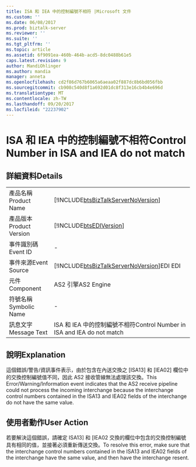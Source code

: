 ```yaml
---
title: ISA 和 IEA 中的控制編號不相符 |Microsoft 文件
ms.custom: ''
ms.date: 06/08/2017
ms.prod: biztalk-server
ms.reviewer: ''
ms.suite: ''
ms.tgt_pltfrm: ''
ms.topic: article
ms.assetid: 6f9091ea-460b-464b-acd5-8dc0488b61e5
caps.latest.revision: 9
author: MandiOhlinger
ms.author: mandia
manager: anneta
ms.openlocfilehash: cd2f86d767b6065a6aeaa02f887dc8b6bd056fbb
ms.sourcegitcommit: cb908c540d8f1a692d01dc8f313e16cb4b4e696d
ms.translationtype: MT
ms.contentlocale: zh-TW
ms.lasthandoff: 09/20/2017
ms.locfileid: "22237902"
---
```

# <a name="control-number-in-isa-and-iea-do-not-match"></a><span data-ttu-id="c60af-102">ISA 和 IEA 中的控制編號不相符</span><span class="sxs-lookup"><span data-stu-id="c60af-102">Control Number in ISA and IEA do not match</span></span>
## <a name="details"></a><span data-ttu-id="c60af-103">詳細資料</span><span class="sxs-lookup"><span data-stu-id="c60af-103">Details</span></span>  
  
|||  
|-|-|  
|<span data-ttu-id="c60af-104">產品名稱</span><span class="sxs-lookup"><span data-stu-id="c60af-104">Product Name</span></span>|[!INCLUDE[btsBizTalkServerNoVersion](../includes/btsbiztalkservernoversion-md.md)]|  
|<span data-ttu-id="c60af-105">產品版本</span><span class="sxs-lookup"><span data-stu-id="c60af-105">Product Version</span></span>|[!INCLUDE[btsEDIVersion](../includes/btsediversion-md.md)]|  
|<span data-ttu-id="c60af-106">事件識別碼</span><span class="sxs-lookup"><span data-stu-id="c60af-106">Event ID</span></span>|-|  
|<span data-ttu-id="c60af-107">事件來源</span><span class="sxs-lookup"><span data-stu-id="c60af-107">Event Source</span></span>|[!INCLUDE[btsBizTalkServerNoVersion](../includes/btsbiztalkservernoversion-md.md)]<span data-ttu-id="c60af-108">EDI</span><span class="sxs-lookup"><span data-stu-id="c60af-108"> EDI</span></span>|  
|<span data-ttu-id="c60af-109">元件</span><span class="sxs-lookup"><span data-stu-id="c60af-109">Component</span></span>|<span data-ttu-id="c60af-110">AS2 引擎</span><span class="sxs-lookup"><span data-stu-id="c60af-110">AS2 Engine</span></span>|  
|<span data-ttu-id="c60af-111">符號名稱</span><span class="sxs-lookup"><span data-stu-id="c60af-111">Symbolic Name</span></span>|-|  
|<span data-ttu-id="c60af-112">訊息文字</span><span class="sxs-lookup"><span data-stu-id="c60af-112">Message Text</span></span>|<span data-ttu-id="c60af-113">ISA 和 IEA 中的控制編號不相符</span><span class="sxs-lookup"><span data-stu-id="c60af-113">Control Number in ISA and IEA do not match</span></span>|  
  
## <a name="explanation"></a><span data-ttu-id="c60af-114">說明</span><span class="sxs-lookup"><span data-stu-id="c60af-114">Explanation</span></span>  
 <span data-ttu-id="c60af-115">這個錯誤/警告/資訊事件表示，由於包含在內送交換之 [ISA13] 和 [IEA02] 欄位中的交換控制編號值不同，因此 AS2 接收管線無法處理該交換。</span><span class="sxs-lookup"><span data-stu-id="c60af-115">This Error/Warning/Information event indicates that the AS2 receive pipeline could not process the incoming interchange because the interchange control numbers contained in the ISA13 and IEA02 fields of the interchange do not have the same value.</span></span>  
  
## <a name="user-action"></a><span data-ttu-id="c60af-116">使用者動作</span><span class="sxs-lookup"><span data-stu-id="c60af-116">User Action</span></span>  
 <span data-ttu-id="c60af-117">若要解決這個錯誤，請確定 ISA13] 和 [IEA02 交換的欄位中包含的交換控制編號具有相同的值，並接著必須重新傳送交換。</span><span class="sxs-lookup"><span data-stu-id="c60af-117">To resolve this error, make sure that the interchange control numbers contained in the ISA13 and IEA02 fields of the interchange have the same value, and then have the interchange resent.</span></span>